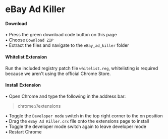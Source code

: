 # eBay Ad Killer

#### Download
• Press the green download code button on this page <br>
• Choose `Download ZIP` <br>
• Extract the files and navigate to the `eBay_ad_killer` folder


#### Whitelist Extension
Run the included registry patch file `whitelist.reg`, whitelisting is required because we aren't using the official Chrome Store.<br>


#### Install Extension
• Open Chrome and type the following in the address bar:
> chrome://extensions

• Toggle the `Developer mode` switch in the top right corner to the on position <br>
• Drag the `eBay Ad Killer.crx` file onto the extensions page to install <br>
• Toggle the developer mode switch again to leave developer mode<br>
• Restart Chrome <br>
